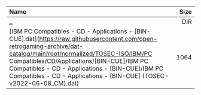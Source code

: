 |Name|Size|
|:---|---:|
|[..](../index.html)|DIR|
|[IBM PC Compatibles - CD - Applications - [BIN-CUE].dat](https://raw.githubusercontent.com/open-retrogaming-archive/dat-catalog/main/root/normalized/TOSEC-ISO/IBM/PC Compatibles/CD/Applications/[BIN-CUE]/IBM PC Compatibles - CD - Applications - [BIN-CUE]/IBM PC Compatibles - CD - Applications - [BIN-CUE] (TOSEC-v2022-06-08_CM).dat)|1064|
